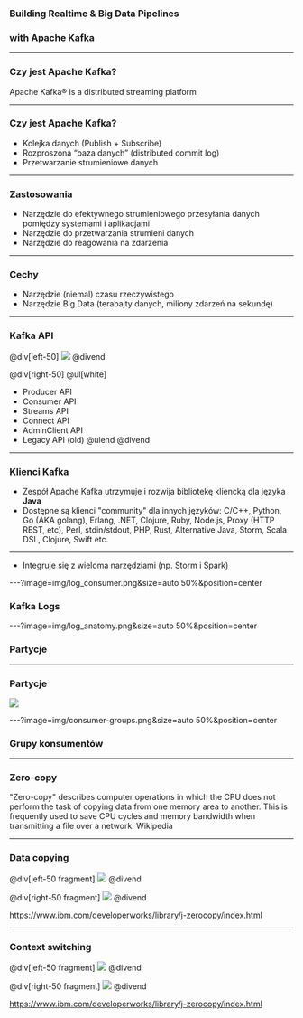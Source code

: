 
### Building Realtime & Big Data Pipelines
### with Apache Kafka


---
### Czy jest Apache Kafka?
Apache Kafka® is a distributed streaming platform


---
### Czy jest Apache Kafka?
* Kolejka danych (Publish + Subscribe)
* Rozproszona “baza danych” (distributed commit log)
* Przetwarzanie strumieniowe danych


---
### Zastosowania
* Narzędzie do efektywnego strumieniowego przesyłania danych pomiędzy systemami i aplikacjami 
* Narzędzie do przetwarzania strumieni danych
* Narzędzie do reagowania na zdarzenia


---
### Cechy
* Narzędzie (niemal) czasu rzeczywistego
* Narzędzie Big Data (terabajty danych, miliony zdarzeń na sekundę)



---
### Kafka API

@div[left-50]
![](img/kafka-apis.png)
@divend

@div[right-50]
@ul[white]
- Producer API
- Consumer API
- Streams API
- Connect API
- AdminClient API
- Legacy API (old)
@ulend
@divend



---
### Klienci Kafka
* Zespół Apache Kafka utrzymuje i rozwija bibliotekę kliencką dla języka **Java**
* Dostępne są klienci "community" dla innych języków: C/C++, Python, Go (AKA golang), Erlang, .NET, Clojure, Ruby, Node.js, Proxy (HTTP REST, etc), Perl, stdin/stdout, PHP, Rust, Alternative Java, Storm, Scala DSL, Clojure, Swift etc.



---
* Integruje się z wieloma narzędziami (np. Storm i Spark)



---?image=img/log_consumer.png&size=auto 50%&position=center

### Kafka Logs



---?image=img/log_anatomy.png&size=auto 50%&position=center
### Partycje


---
### Partycje
![](img/log_anatomy.png)



---?image=img/consumer-groups.png&size=auto 50%&position=center
### Grupy konsumentów



---
### Zero-copy
"Zero-copy" describes computer operations in which the CPU does not perform the task of copying data from one memory area to another. This is frequently used to save CPU cycles and memory bandwidth when transmitting a file over a network. Wikipedia



---
### Data copying

@div[left-50 fragment]
![](img/traditional-data-copying.gif)
@divend

@div[right-50 fragment]
![](img/zero-copy-data-copying.gif)
@divend

<span class="footer">https://www.ibm.com/developerworks/library/j-zerocopy/index.html</span>



---
### Context switching

@div[left-50 fragment]
![](img/traditional-data-copying.gif)
@divend

@div[right-50 fragment]
![](img/zero-copy-data-copying.gif)
@divend

<span class="footer">https://www.ibm.com/developerworks/library/j-zerocopy/index.html</span>



